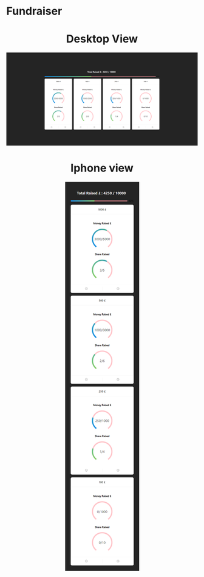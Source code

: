 # Fundraiser
<h1 align="center">
  Desktop View
</h1>
<p align="center">
  <img src="readme/Desktop.png" alt="Desktop View">
</p>

<h1 align="center">
  Iphone view
</h1>

<p align="center">
  <img src="readme/IPhone.png" alt="iPhone View">
</p>
